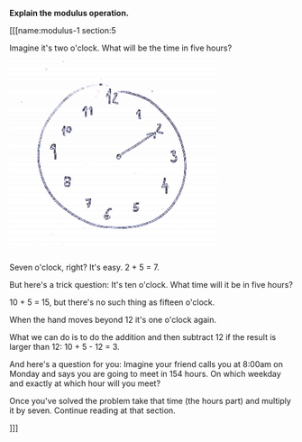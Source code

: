 **Explain the modulus operation.**

[[[name:modulus-1 section:5

Imagine it's two o'clock. What will be the time in five hours?

![](clock.png)

Seven o'clock, right? It's easy. 2 + 5 = 7.

But here's a trick question: It's ten o'clock. What time will it be in five hours?

10 + 5 = 15, but there's no such thing as fifteen o'clock.

When the hand moves beyond 12 it's one o'clock again.

What we can do is to do the addition and then subtract 12 if the result is larger than 12: 10 + 5 - 12 = 3.

And here's a question for you: Imagine your friend calls you at 8:00am on Monday and says you are going to meet in 154 hours. On which weekday and exactly at which hour will you meet?

Once you've solved the problem take that time (the hours part) and multiply it by seven. Continue reading at that section.

]]]

